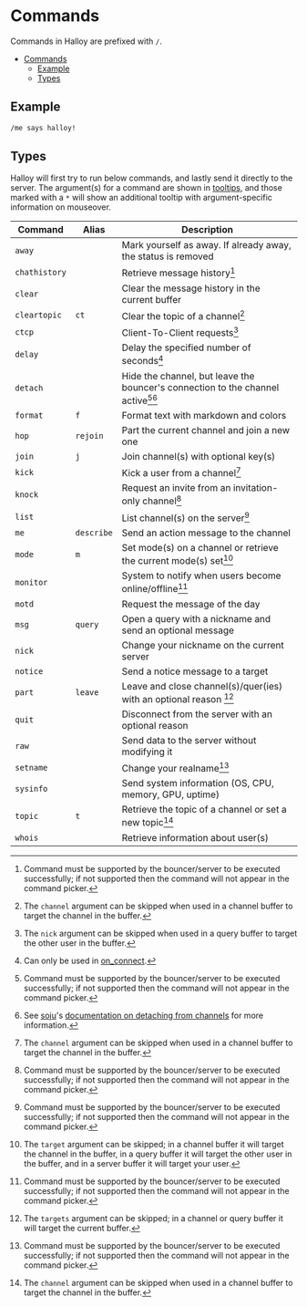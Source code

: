 # Commands

Commands in Halloy are prefixed with `/`.

- [Commands](#commands)
  - [Example](#example)
  - [Types](#types)

## Example

```sh
/me says halloy!
```

## Types

Halloy will first try to run below commands, and lastly send it directly to the server.
The argument(s) for a command are shown in [tooltips](configuration/tooltips.md), and those marked with a `*` will show an additional tooltip with argument-specific information on mouseover.

| Command       | Alias      | Description                                                                        |
| ------------- | ---------- | ---------------------------------------------------------------------------------- |
| `away`        |            | Mark yourself as away. If already away, the status is removed                      |
| `chathistory` |            | Retrieve message history[^5]                                                       |
| `clear`       |            | Clear the message history in the current buffer                                    |
| `cleartopic`  | `ct`       | Clear the topic of a channel[^1]                                                   |
| `ctcp`        |            | Client-To-Client requests[^2]                                                      |
| `delay`       |            | Delay the specified number of seconds[^7]                                          |
| `detach`      |            | Hide the channel, but leave the bouncer's connection to the channel active[^5][^6] |
| `format`      | `f`        | Format text with markdown and colors                                               |
| `hop`         | `rejoin`   | Part the current channel and join a new one                                        |
| `join`        | `j`        | Join channel(s) with optional key(s)                                               |
| `kick`        |            | Kick a user from a channel[^1]                                                     |
| `knock`       |            | Request an invite from an invitation-only channel[^5]                              |
| `list`        |            | List channel(s) on the server[^5]                                                  |
| `me`          | `describe` | Send an action message to the channel                                              |
| `mode`        | `m`        | Set mode(s) on a channel or retrieve the current mode(s) set[^3]                   |
| `monitor`     |            | System to notify when users become online/offline[^5]                              |
| `motd`        |            | Request the message of the day                                                     |
| `msg`         | `query`    | Open a query with a nickname and send an optional message                          |
| `nick`        |            | Change your nickname on the current server                                         |
| `notice`      |            | Send a notice message to a target                                                  |
| `part`        | `leave`    | Leave and close channel(s)/quer(ies) with an optional reason [^4]                  |
| `quit`        |            | Disconnect from the server with an optional reason                                 |
| `raw`         |            | Send data to the server without modifying it                                       |
| `setname`     |            | Change your realname[^5]                                                           |
| `sysinfo`     |            | Send system information (OS, CPU, memory, GPU, uptime)                             |
| `topic`       | `t`        | Retrieve the topic of a channel or set a new topic[^1]                             |
| `whois`       |            | Retrieve information about user(s)                                                 |

[^1]: The `channel` argument can be skipped when used in a channel buffer to target the channel in the buffer.
[^2]: The `nick` argument can be skipped when used in a query buffer to target the other user in the buffer.
[^3]: The `target` argument can be skipped; in a channel buffer it will target the channel in the buffer, in a query buffer it will target the other user in the buffer, and in a server buffer it will target your user.
[^4]: The `targets` argument can be skipped; in a channel or query buffer it will target the current buffer.
[^5]: Command must be supported by the bouncer/server to be executed successfully; if not supported then the command will not appear in the command picker.
[^6]: See [soju](https://soju.im/)'s [documentation on detaching from channels](https://man.sr.ht/chat.sr.ht/bouncer-usage.md#detaching-from-channels) for more information.
[^7]: Can only be used in [on_connect](./configuration/servers/index.md#on_connect).
